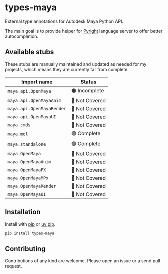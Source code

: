 # types-maya

External type annotations for Autodesk Maya Python API.

The main goal is to provide helper for [Pyright](https://github.com/microsoft/pyright)
language server to offer better autocompletion.

## Available stubs

These stubs are manually maintained and updated as needed for my projects,
which means they are currently far from complete.

| Import name               | Status         |
|---------------------------|----------------|
| `maya.api.OpenMaya`       | 🟠 Incomplete  |
| `maya.api.OpenMayaAnim`   | 🔴 Not Covered |
| `maya.api.OpenMayaRender` | 🔴 Not Covered |
| `maya.api.OpenMayaUI`     | 🔴 Not Covered |
| `maya.cmds`               | 🔴 Not Covered |
| `maya.mel`                | 🟢 Complete    |
| `maya.standalone`         | 🟢 Complete    |
| `maya.OpenMaya`           | 🔴 Not Covered |
| `maya.OpenMayaAnim`       | 🔴 Not Covered |
| `maya.OpenMayaFX`         | 🔴 Not Covered |
| `maya.OpenMayaMPx`        | 🔴 Not Covered |
| `maya.OpenMayaRender`     | 🔴 Not Covered |
| `maya.OpenMayaUI`         | 🔴 Not Covered |

## Installation

Install with [pip](https://pip.pypa.io/en/stable/topics/vcs-support/#git)
or [uv pip](https://docs.astral.sh/uv/pip/packages/#installing-a-package).

```bash
pip install types-maya
```

<!--
Install from vcs with [pip](https://pip.pypa.io/en/stable/topics/vcs-support/#git)
or [uv pip](https://docs.astral.sh/uv/pip/packages/#installing-a-package).

```bash
pip install git+https://github.com/tahv/types-maya@main
```
-->

## Contributing

Contributions of any kind are welcome.
Please open an issue or a send pull request.
